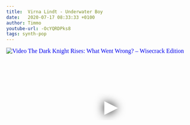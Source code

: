 ```yaml
---
title:  Virna Lindt - Underwater Boy
date:   2020-07-17 08:33:33 +0100
author: Timmo
youtube-url: -OcYQRDPks8
tags: synth-pop
---
```

<div class="video-container ">
<iframe
  width="560"
  height="315"
  src="https://www.youtube.com/embed/-OcYQRDPks8"
  srcdoc="<style>*{padding:0;margin:0;overflow:hidden}html,body{height:100%}img,span{position:absolute;width:100%;top:0;bottom:0;margin:auto}span{height:1.5em;text-align:center;font:48px/1.5 sans-serif;color:white;text-shadow:0 0 0.5em black}</style><a href=https://www.youtube.com/embed/-OcYQRDPks8?autoplay=1><img src=https://img.youtube.com/vi/-OcYQRDPks8/hqdefault.jpg alt='Video The Dark Knight Rises: What Went Wrong? – Wisecrack Edition'><span>▶</span></a>"
  frameborder="0"
  allow="accelerometer; autoplay; encrypted-media; gyroscope; picture-in-picture"
  allowfullscreen
></iframe>
</div>
